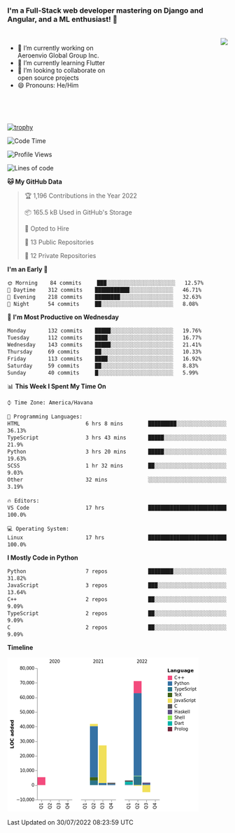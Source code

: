 ### I'm a Full-Stack web developer mastering on Django and Angular, and a ML enthusiast!  👋

<br/>

<img align="right" height="250"  src="https://media1.giphy.com/media/qgQUggAC3Pfv687qPC/giphy.gif?cid=ecf05e470ttfxgsj072btembitu1zn4ti3t3cdyg4jo5b3by&rid=giphy.gif&ct=g" />

 <div style="width:50%">
    <ul>
      <li>🔭 I’m currently working on Aeroenvio Global Group Inc.</li>
      <li>🌱 I’m currently learning Flutter</li>
      <li>👯 I’m looking to collaborate on open source projects</li>
      <li>😄 Pronouns: He/Him</li>
<!--       <li>⚡ Fun fact: I started my first professional project for a company as web dev without knowing any JS </li> -->
    </ul>
  </div>
  
<br/><br/><br/>

[![trophy](https://github-profile-trophy.vercel.app/?username=dfg-98&row=3&column=3&theme=monokai)](https://github.com/ryo-ma/github-profile-trophy)


<!--START_SECTION:waka-->
![Code Time](http://img.shields.io/badge/Code%20Time-354%20hrs%201%20min-blue)

![Profile Views](http://img.shields.io/badge/Profile%20Views-0-blue)

![Lines of code](https://img.shields.io/badge/From%20Hello%20World%20I%27ve%20Written-147%20Thousand%20lines%20of%20code-blue)

**🐱 My GitHub Data** 

> 🏆 1,196 Contributions in the Year 2022
 > 
> 📦 165.5 kB Used in GitHub's Storage 
 > 
> 💼 Opted to Hire
 > 
> 📜 13 Public Repositories 
 > 
> 🔑 12 Private Repositories  
 > 
**I'm an Early 🐤** 

```text
🌞 Morning    84 commits     ███░░░░░░░░░░░░░░░░░░░░░░   12.57% 
🌆 Daytime    312 commits    ███████████░░░░░░░░░░░░░░   46.71% 
🌃 Evening    218 commits    ████████░░░░░░░░░░░░░░░░░   32.63% 
🌙 Night      54 commits     ██░░░░░░░░░░░░░░░░░░░░░░░   8.08%

```
📅 **I'm Most Productive on Wednesday** 

```text
Monday       132 commits    █████░░░░░░░░░░░░░░░░░░░░   19.76% 
Tuesday      112 commits    ████░░░░░░░░░░░░░░░░░░░░░   16.77% 
Wednesday    143 commits    █████░░░░░░░░░░░░░░░░░░░░   21.41% 
Thursday     69 commits     ██░░░░░░░░░░░░░░░░░░░░░░░   10.33% 
Friday       113 commits    ████░░░░░░░░░░░░░░░░░░░░░   16.92% 
Saturday     59 commits     ██░░░░░░░░░░░░░░░░░░░░░░░   8.83% 
Sunday       40 commits     █░░░░░░░░░░░░░░░░░░░░░░░░   5.99%

```


📊 **This Week I Spent My Time On** 

```text
⌚︎ Time Zone: America/Havana

💬 Programming Languages: 
HTML                     6 hrs 8 mins        █████████░░░░░░░░░░░░░░░░   36.13% 
TypeScript               3 hrs 43 mins       █████░░░░░░░░░░░░░░░░░░░░   21.9% 
Python                   3 hrs 20 mins       █████░░░░░░░░░░░░░░░░░░░░   19.63% 
SCSS                     1 hr 32 mins        ██░░░░░░░░░░░░░░░░░░░░░░░   9.03% 
Other                    32 mins             ░░░░░░░░░░░░░░░░░░░░░░░░░   3.19%

🔥 Editors: 
VS Code                  17 hrs              █████████████████████████   100.0%

💻 Operating System: 
Linux                    17 hrs              █████████████████████████   100.0%

```

**I Mostly Code in Python** 

```text
Python                   7 repos             ████████░░░░░░░░░░░░░░░░░   31.82% 
JavaScript               3 repos             ███░░░░░░░░░░░░░░░░░░░░░░   13.64% 
C++                      2 repos             ██░░░░░░░░░░░░░░░░░░░░░░░   9.09% 
TypeScript               2 repos             ██░░░░░░░░░░░░░░░░░░░░░░░   9.09% 
C                        2 repos             ██░░░░░░░░░░░░░░░░░░░░░░░   9.09%

```


**Timeline**

![Chart not found](https://raw.githubusercontent.com/dfg-98/dfg-98/main/charts/bar_graph.png) 


 Last Updated on 30/07/2022 08:23:59 UTC
<!--END_SECTION:waka-->
